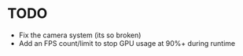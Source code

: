 # TODO
- Fix the camera system (its so broken)
- Add an FPS count/limit to stop GPU usage at 90%+ during runtime